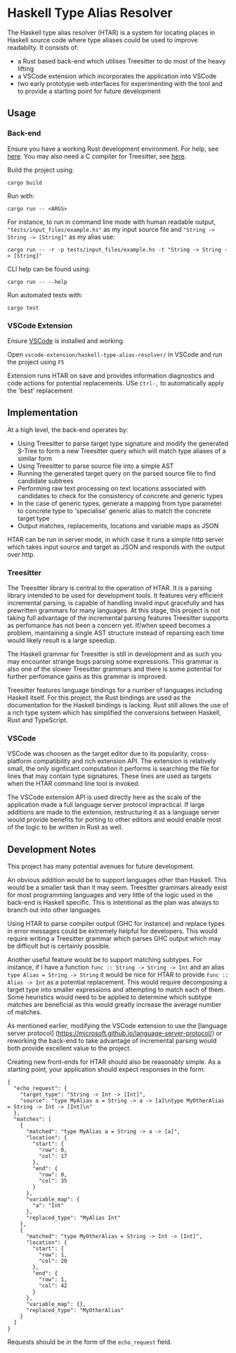 # Haskell Type Alias Resolver

The Haskell type alias resolver (HTAR) is a system for locating places in Haskell
source code where type aliases could be used to improve readabilty. It consists of:

- a Rust based back-end which utilises Treesitter to do most of the heavy lifting
- a VSCode extension which incorporates the application into VSCode
- two early prototype web interfaces for experimenting with the tool and to provide a
    starting point for future development

## Usage

### Back-end
Ensure you have a working Rust development environment. For help, see [here](https://www.rust-lang.org/learn/get-started). You may also need a C compiler for Treesitter, see [here](https://tree-sitter.github.io/tree-sitter/).

Build the project using:
```
cargo build
```

Run with:
```
cargo run -- <ARGS>
```

For instance, to run in command line mode with human readable output, 
`"tests/input_files/example.hs"` as my input source file and 
`"String -> String -> [String]"` as my alias use:
```
cargo run -- -r -p tests/input_files/example.hs -t "String -> String -> [String]"
```

CLI help can be found using:
```
cargo run -- --help
```

Run automated tests with:
```
cargo test
```

### VSCode Extension
Ensure [VSCode](https://code.visualstudio.com/Download) is installed and working.

Open `vscode-extension/haskell-type-alias-resolver/` in VSCode and run the project using
`F5`

Extension runs HTAR on save and provides information diagnostics and code actions for
potential replacements. USe `Ctrl-,` to automatically apply the 'best' replacement

## Implementation
At a high level, the back-end operates by:
- Using Treesitter to parse target type signature and modify the generated S-Tree to form
    a new Treesitter query which will match type aliases of a similar form
- Using Treesitter to parse source file into a simple AST
- Running the generated target query on the parsed source file to find candidate subtrees
- Performing raw text processing on text locations associated with candidates to check
    for the consistency of concrete and generic types
- In the case of generic types, generate a mapping from type parameter to concrete type
    to 'specialise' generic alias to match the concrete target type
- Output matches, replacements, locations and variable maps as JSON

HTAR can be run in server mode, in which case it runs a simple http server which takes
input source and target as JSON and responds with the output over http.

### Treesitter
The Treesitter library is central to the operation of HTAR. It is a parsing library
intended to be used for development tools. It features very efficient incremental
parsing, is capable of handling invalid input gracefully and has prewritten grammars for
many languages. At this stage, this project is not taking full advantage of the
incremental parsing features Treesitter supports as perfomance has not been a concern
yet. If/when speed becomes a problem, maintaining a single AST structure instead of
reparsing each time would likely result is a large speedup.

The Haskell grammar for Treesitter is still in development and as such you may encounter
strange bugs parsing some expressions. This grammar is also one of the slower Treesitter
grammars and there is some potential for further perfomance gains as this grammar is
improved.

Treesitter features language bindings for a number of languages including Haskell
itself. For this project, the Rust bindings are used as the documentation for the
Haskell bindings is lacking. Rust still allows the use of a rich type system which has
simplified the conversions between Haskell, Rust and TypeScript.

### VSCode
VSCode was choosen as the target editor due to its popularity, cross-platform
compatibility and rich extension API. The extension is relatively small, the only
signficant computation it performs is searching the file for lines that may contain type
signatures. These lines are used as targets when the HTAR command line tool is invoked.

The VSCode extension API is used directly here as the scale of the application made a
full language server protocol impractical. If large additions are made to the extension,
restructuring it as a language server would provide benefits for porting to other
editors and would enable most of the logic to be written in Rust as well.

## Development Notes
This project has many potential avenues for future development.

An obvious addition would be to support languages other than Haskell. This would be a
smaller task than it may seem. Treesitter grammars already exist for most programming
languages and very little of the logic used in the back-end is Haskell specific. This is
intentional as the plan was always to branch out into other languages.

Using HTAR to parse compiler output (GHC for instance) and replace types in error
messages could be extremely helpful for developers. This would require writing a
Treesitter grammar which parses GHC output which may be difficult but is certainly
possible.

Another useful feature would be to support matching subtypes. For instance, if I have a
function `func :: String -> String -> Int` and an alias `type Alias = String -> String`
it would be nice for HTAR to provide `func :: Alias -> Int` as a potential replacement.
This would require decomposing a target type into smaller expressions and attempting to
match each of them. Some heuristics would need to be applied to determine which subtype
matches are beneficial as this would greatly increase the average number of matches.

As mentioned earlier, modifying the VSCode extension to use the [language server protocol]
(https://microsoft.github.io/language-server-protocol/) or reworking the back-end to
take advantage of incremental parsing would both provide excellent value to the project.

Creating new front-ends for HTAR should also be reasonably simple. As a starting point,
your application should expect responses in the form:
```
{
  "echo_request": {
    "target_type": "String -> Int -> [Int]",
    "source": "type MyAlias a = String -> a -> [a]\ntype MyOtherAlias = String -> Int -> [Int]\n"
  },
  "matches": [
    {
      "matched": "type MyAlias a = String -> a -> [a]",
      "location": {
        "start": {
          "row": 0,
          "col": 17
        },
        "end": {
          "row": 0,
          "col": 35
        }
      },
      "variable_map": {
        "a": "Int"
      },
      "replaced_type": "MyAlias Int"
    },
    {
      "matched": "type MyOtherAlias = String -> Int -> [Int]",
      "location": {
        "start": {
          "row": 1,
          "col": 20
        },
        "end": {
          "row": 1,
          "col": 42
        }
      },
      "variable_map": {},
      "replaced_type": "MyOtherAlias"
    }
  ]
}
```
Requests should be in the form of the `echo_request` field.
